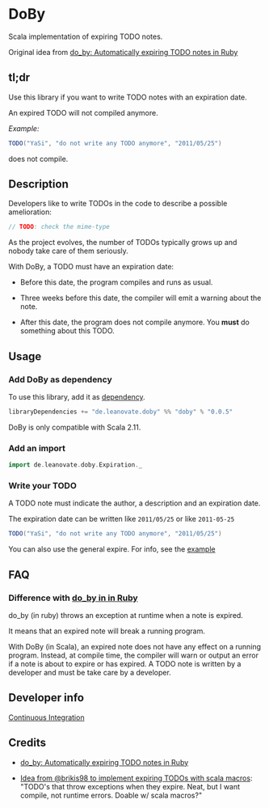 DoBy
====

Scala implementation of expiring TODO notes.

Original idea from [do_by: Automatically expiring TODO notes in Ruby](https://github.com/andyw8/do_by)

## tl;dr

Use this library if you want to write TODO notes with an expiration date.

An expired TODO will not compiled anymore.

*Example:*

```scala
TODO("YaSi", "do not write any TODO anymore", "2011/05/25")
```
does not compile.


## Description

Developers like to write TODOs in the code to describe a possible amelioration:

```scala
// TODO: check the mime-type
```

As the project evolves, the number of TODOs typically grows up and nobody take care of them seriously.

With DoBy, a TODO must have an expiration date:

- Before this date, the program compiles and runs as usual.

- Three weeks before this date, the compiler will emit a warning about the note.

- After this date, the program does not compile anymore. You **must** do something about this TODO.


## Usage

### Add DoBy as dependency

To use this library, add it as [dependency](http://search.maven.org/#search%7Cga%7C1%7Ca%3A%22doby_2.11%22).

```scala
libraryDependencies += "de.leanovate.doby" %% "doby" % "0.0.5"
```
DoBy is only compatible with Scala 2.11.

### Add an import

```scala
import de.leanovate.doby.Expiration._
```

### Write your TODO

A TODO note must indicate the author, a description and an expiration date.

The expiration date can be written like `2011/05/25` or like `2011-05-25`

```scala
TODO("YaSi", "do not write any TODO anymore", "2011/05/25")
```

You can also use the general expire. For info, see the [example](sample/src/test/scala/de/leanovate/doby/ExpirationApp.scala)


## FAQ

### Difference with [do_by in in Ruby](https://github.com/andyw8/do_by)
 
do_by (in ruby) throws an exception at runtime when a note is expired.

It means that an expired note will break a running program.

With DoBy (in Scala), an expired note does not have any effect on a running program. Instead, at compile time, the compiler will warn or output an error if a note is about to expire or has expired. A TODO note is written by a developer and must be take care by a developer.
 


## Developer info

[Continuous Integration](https://travis-ci.org/leanovate/doby)


## Credits
- [do_by: Automatically expiring TODO notes in Ruby](https://github.com/andyw8/do_by)

- [Idea from @brikis98 to implement expiring TODOs with scala macros](https://twitter.com/brikis98/status/467924891837030400): "TODO's that throw exceptions when they expire. Neat, but I want compile, not runtime errors. Doable w/ scala macros?"

